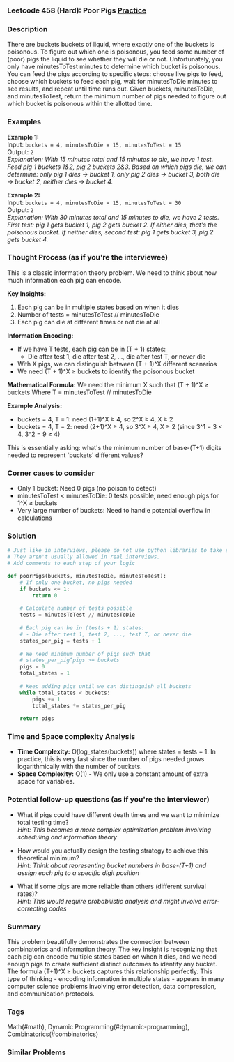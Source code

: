 ### Leetcode 458 (Hard): Poor Pigs [Practice](https://leetcode.com/problems/poor-pigs)

### Description  
There are buckets buckets of liquid, where exactly one of the buckets is poisonous. To figure out which one is poisonous, you feed some number of (poor) pigs the liquid to see whether they will die or not. Unfortunately, you only have minutesToTest minutes to determine which bucket is poisonous. You can feed the pigs according to specific steps: choose live pigs to feed, choose which buckets to feed each pig, wait for minutesToDie minutes to see results, and repeat until time runs out. Given buckets, minutesToDie, and minutesToTest, return the minimum number of pigs needed to figure out which bucket is poisonous within the allotted time.

### Examples  

**Example 1:**  
Input: `buckets = 4, minutesToDie = 15, minutesToTest = 15`  
Output: `2`  
*Explanation: With 15 minutes total and 15 minutes to die, we have 1 test. Feed pig 1 buckets 1&2, pig 2 buckets 2&3. Based on which pigs die, we can determine: only pig 1 dies → bucket 1, only pig 2 dies → bucket 3, both die → bucket 2, neither dies → bucket 4.*

**Example 2:**  
Input: `buckets = 4, minutesToDie = 15, minutesToTest = 30`  
Output: `2`  
*Explanation: With 30 minutes total and 15 minutes to die, we have 2 tests. First test: pig 1 gets bucket 1, pig 2 gets bucket 2. If either dies, that's the poisonous bucket. If neither dies, second test: pig 1 gets bucket 3, pig 2 gets bucket 4.*


### Thought Process (as if you're the interviewee)  
This is a classic information theory problem. We need to think about how much information each pig can encode.

**Key Insights:**
1. Each pig can be in multiple states based on when it dies
2. Number of tests = minutesToTest // minutesToDie  
3. Each pig can die at different times or not die at all

**Information Encoding:**
- If we have T tests, each pig can be in (T + 1) states:
  - Die after test 1, die after test 2, ..., die after test T, or never die
- With X pigs, we can distinguish between (T + 1)^X different scenarios
- We need (T + 1)^X ≥ buckets to identify the poisonous bucket

**Mathematical Formula:**
We need the minimum X such that (T + 1)^X ≥ buckets
Where T = minutesToTest // minutesToDie

**Example Analysis:**
- buckets = 4, T = 1: need (1+1)^X ≥ 4, so 2^X ≥ 4, X ≥ 2
- buckets = 4, T = 2: need (2+1)^X ≥ 4, so 3^X ≥ 4, X ≥ 2 (since 3^1 = 3 < 4, 3^2 = 9 ≥ 4)

This is essentially asking: what's the minimum number of base-(T+1) digits needed to represent 'buckets' different values?


### Corner cases to consider  
- Only 1 bucket: Need 0 pigs (no poison to detect)  
- minutesToTest < minutesToDie: 0 tests possible, need enough pigs for 1^X ≥ buckets  
- Very large number of buckets: Need to handle potential overflow in calculations  


### Solution

```python
# Just like in interviews, please do not use python libraries to take shortcuts.
# They aren't usually allowed in real interviews.
# Add comments to each step of your logic

def poorPigs(buckets, minutesToDie, minutesToTest):
    # If only one bucket, no pigs needed
    if buckets <= 1:
        return 0
    
    # Calculate number of tests possible
    tests = minutesToTest // minutesToDie
    
    # Each pig can be in (tests + 1) states:
    # - Die after test 1, test 2, ..., test T, or never die
    states_per_pig = tests + 1
    
    # We need minimum number of pigs such that
    # states_per_pig^pigs >= buckets
    pigs = 0
    total_states = 1
    
    # Keep adding pigs until we can distinguish all buckets
    while total_states < buckets:
        pigs += 1
        total_states *= states_per_pig
    
    return pigs

```

### Time and Space complexity Analysis  

- **Time Complexity:** O(log_states(buckets)) where states = tests + 1. In practice, this is very fast since the number of pigs needed grows logarithmically with the number of buckets.
- **Space Complexity:** O(1) - We only use a constant amount of extra space for variables.


### Potential follow-up questions (as if you're the interviewer)  

- What if pigs could have different death times and we want to minimize total testing time?  
  *Hint: This becomes a more complex optimization problem involving scheduling and information theory*

- How would you actually design the testing strategy to achieve this theoretical minimum?  
  *Hint: Think about representing bucket numbers in base-(T+1) and assign each pig to a specific digit position*

- What if some pigs are more reliable than others (different survival rates)?  
  *Hint: This would require probabilistic analysis and might involve error-correcting codes*

### Summary
This problem beautifully demonstrates the connection between combinatorics and information theory. The key insight is recognizing that each pig can encode multiple states based on when it dies, and we need enough pigs to create sufficient distinct outcomes to identify any bucket. The formula (T+1)^X ≥ buckets captures this relationship perfectly. This type of thinking - encoding information in multiple states - appears in many computer science problems involving error detection, data compression, and communication protocols.

### Tags
Math(#math), Dynamic Programming(#dynamic-programming), Combinatorics(#combinatorics)

### Similar Problems
